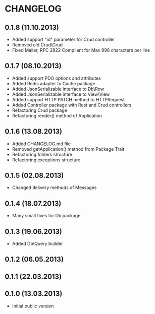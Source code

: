 CHANGELOG
=========

0.1.8 (11.10.2013)
------------------
* Added support "id" parameter for Crud controller
* Removed old Crud\Crud
* Fixed Mailer, RFC 2822 Compliant for Max 998 characters per line

0.1.7 (08.10.2013)
------------------
* Added support PDO options and attributes
* Added Redis adapter to Cache package
* Added JsonSerializable interface to Db\Row
* Added JsonSerializable interface to View\View
* Added support HTTP PATCH method to HTTPRequest
* Added Controller package with Rest and Crud controllers
* Refactoring Crud package
* Refactoring render() method of Application

0.1.6 (13.08.2013)
------------------
* Added CHANGELOG.md file
* Removed getApplication() method from Package Trait
* Refactoring folders structure
* Refactoring exceptions structure

0.1.5 (02.08.2013)
------------------
* Changed delivery methods of Messages

0.1.4 (18.07.2013)
------------------
* Many small fixes for Db package

0.1.3 (19.06.2013)
------------------
* Added Db\Query builder

0.1.2 (06.05.2013)
------------------

0.1.1 (22.03.2013)
------------------

0.1.0 (13.03.2013)
------------------
* Initial public version

